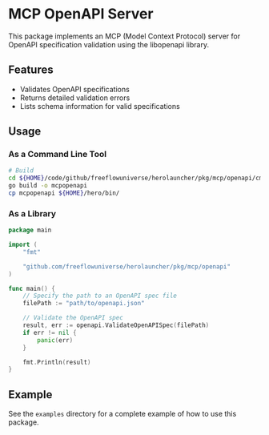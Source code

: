 # MCP OpenAPI Server

This package implements an MCP (Model Context Protocol) server for OpenAPI specification validation using the libopenapi library.

## Features

- Validates OpenAPI specifications
- Returns detailed validation errors
- Lists schema information for valid specifications

## Usage

### As a Command Line Tool

```bash
# Build
cd ${HOME}/code/github/freeflowuniverse/herolauncher/pkg/mcp/openapi/cmd/openapi
go build -o mcpopenapi
cp mcpopenapi ${HOME}/hero/bin/
```

### As a Library

```go
package main

import (
	"fmt"

	"github.com/freeflowuniverse/herolauncher/pkg/mcp/openapi"
)

func main() {
	// Specify the path to an OpenAPI spec file
	filePath := "path/to/openapi.json"

	// Validate the OpenAPI spec
	result, err := openapi.ValidateOpenAPISpec(filePath)
	if err != nil {
		panic(err)
	}

	fmt.Println(result)
}
```

## Example

See the `examples` directory for a complete example of how to use this package.
